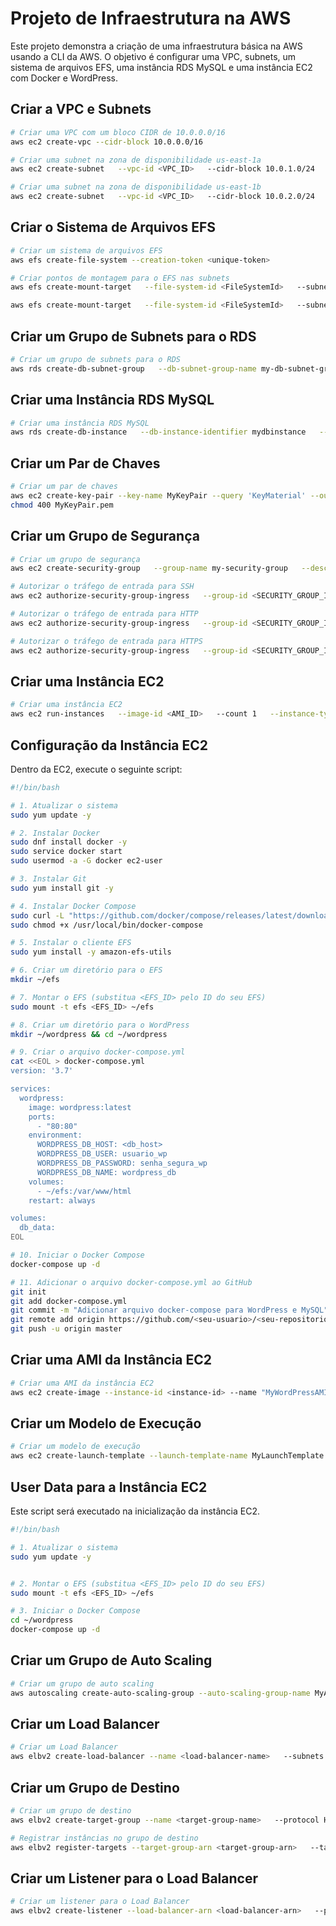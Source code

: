 
# Projeto de Infraestrutura na AWS

Este projeto demonstra a criação de uma infraestrutura básica na AWS usando a CLI da AWS. O objetivo é configurar uma VPC, subnets, um sistema de arquivos EFS, uma instância RDS MySQL e uma instância EC2 com Docker e WordPress.

## Criar a VPC e Subnets

```bash
# Criar uma VPC com um bloco CIDR de 10.0.0.0/16
aws ec2 create-vpc --cidr-block 10.0.0.0/16

# Criar uma subnet na zona de disponibilidade us-east-1a
aws ec2 create-subnet   --vpc-id <VPC_ID>   --cidr-block 10.0.1.0/24   --availability-zone us-east-1a

# Criar uma subnet na zona de disponibilidade us-east-1b
aws ec2 create-subnet   --vpc-id <VPC_ID>   --cidr-block 10.0.2.0/24   --availability-zone us-east-1b
```

## Criar o Sistema de Arquivos EFS

```bash
# Criar um sistema de arquivos EFS
aws efs create-file-system --creation-token <unique-token>

# Criar pontos de montagem para o EFS nas subnets
aws efs create-mount-target   --file-system-id <FileSystemId>   --subnet-id <Subnet_ID_1>

aws efs create-mount-target   --file-system-id <FileSystemId>   --subnet-id <Subnet_ID_2>
```

## Criar um Grupo de Subnets para o RDS

```bash
# Criar um grupo de subnets para o RDS
aws rds create-db-subnet-group   --db-subnet-group-name my-db-subnet-group   --db-subnet-group-description "My DB Subnet Group"   --subnet-ids <Subnet_ID_1> <Subnet_ID_2>
```

## Criar uma Instância RDS MySQL

```bash
# Criar uma instância RDS MySQL
aws rds create-db-instance   --db-instance-identifier mydbinstance   --db-instance-class db.t3.micro   --engine mysql   --master-username admin   --master-user-password <DB_PASSWORD>   --allocated-storage 20   --vpc-security-group-ids <SECURITY_GROUP_ID>   --db-subnet-group-name my-db-subnet-group
```

## Criar um Par de Chaves

```bash
# Criar um par de chaves
aws ec2 create-key-pair --key-name MyKeyPair --query 'KeyMaterial' --output text > MyKeyPair.pem
chmod 400 MyKeyPair.pem
```

## Criar um Grupo de Segurança

```bash
# Criar um grupo de segurança
aws ec2 create-security-group   --group-name my-security-group   --description "My security group"   --vpc-id <VPC_ID>

# Autorizar o tráfego de entrada para SSH
aws ec2 authorize-security-group-ingress   --group-id <SECURITY_GROUP_ID>   --protocol tcp   --port 22   --cidr xxx.xxx.xxx.xxx/32

# Autorizar o tráfego de entrada para HTTP
aws ec2 authorize-security-group-ingress   --group-id <SECURITY_GROUP_ID>   --protocol tcp   --port 80   --cidr xxx.xxx.xxx.xxx/32

# Autorizar o tráfego de entrada para HTTPS
aws ec2 authorize-security-group-ingress   --group-id <SECURITY_GROUP_ID>   --protocol tcp   --port 443   --cidr xxx.xxx.xxx.xxx/32
```

## Criar uma Instância EC2

```bash
# Criar uma instância EC2
aws ec2 run-instances   --image-id <AMI_ID>   --count 1   --instance-type t3.micro   --key-name MyKeyPair   --security-group-ids <SECURITY_GROUP_ID>   --subnet-id <SUBNET_ID>   --associate-public-ip-address
```

## Configuração da Instância EC2

Dentro da EC2, execute o seguinte script:

```bash
#!/bin/bash

# 1. Atualizar o sistema
sudo yum update -y

# 2. Instalar Docker
sudo dnf install docker -y
sudo service docker start
sudo usermod -a -G docker ec2-user

# 3. Instalar Git
sudo yum install git -y

# 4. Instalar Docker Compose
sudo curl -L "https://github.com/docker/compose/releases/latest/download/docker-compose-$(uname -s)-$(uname -m)" -o /usr/local/bin/docker-compose
sudo chmod +x /usr/local/bin/docker-compose

# 5. Instalar o cliente EFS
sudo yum install -y amazon-efs-utils

# 6. Criar um diretório para o EFS
mkdir ~/efs

# 7. Montar o EFS (substitua <EFS_ID> pelo ID do seu EFS)
sudo mount -t efs <EFS_ID> ~/efs

# 8. Criar um diretório para o WordPress
mkdir ~/wordpress && cd ~/wordpress

# 9. Criar o arquivo docker-compose.yml
cat <<EOL > docker-compose.yml
version: '3.7'

services:
  wordpress:
    image: wordpress:latest
    ports:
      - "80:80"
    environment:
      WORDPRESS_DB_HOST: <db_host>
      WORDPRESS_DB_USER: usuario_wp
      WORDPRESS_DB_PASSWORD: senha_segura_wp
      WORDPRESS_DB_NAME: wordpress_db
    volumes:
      - ~/efs:/var/www/html
    restart: always

volumes:
  db_data:
EOL

# 10. Iniciar o Docker Compose
docker-compose up -d

# 11. Adicionar o arquivo docker-compose.yml ao GitHub
git init
git add docker-compose.yml
git commit -m "Adicionar arquivo docker-compose para WordPress e MySQL"
git remote add origin https://github.com/<seu-usuario>/<seu-repositorio>.git
git push -u origin master
```

## Criar uma AMI da Instância EC2

```bash
# Criar uma AMI da instância EC2
aws ec2 create-image --instance-id <instance-id> --name "MyWordPressAMI" --no-reboot
```

## Criar um Modelo de Execução

```bash
# Criar um modelo de execução
aws ec2 create-launch-template --launch-template-name MyLaunchTemplate   --version-description "Version1"   --launch-template-data '{"ImageId":"<ami-id>", "InstanceType":"t3.micro", "KeyName":"<key-name>", "SecurityGroupIds":["<security-group-id>"], "UserData":"<base64_encoded_user_data>"}'
```

## User Data para a Instância EC2

Este script será executado na inicialização da instância EC2.

```bash
#!/bin/bash

# 1. Atualizar o sistema
sudo yum update -y


# 2. Montar o EFS (substitua <EFS_ID> pelo ID do seu EFS)
sudo mount -t efs <EFS_ID> ~/efs

# 3. Iniciar o Docker Compose
cd ~/wordpress
docker-compose up -d

```

## Criar um Grupo de Auto Scaling

```bash
# Criar um grupo de auto scaling
aws autoscaling create-auto-scaling-group --auto-scaling-group-name MyAutoScalingGroup   --launch-template "LaunchTemplateName=MyLaunchTemplate,Version=1"   --min-size 3   --max-size 6   --desired-capacity 2   --vpc-zone-identifier "<subnet-1-id>,<subnet-2-id>"
```

## Criar um Load Balancer

```bash
# Criar um Load Balancer
aws elbv2 create-load-balancer --name <load-balancer-name>   --subnets <subnet-1-id> <subnet-2-id>   --security-groups <security-group-id>
```

## Criar um Grupo de Destino

```bash
# Criar um grupo de destino
aws elbv2 create-target-group --name <target-group-name>   --protocol HTTP   --port 80   --vpc-id <vpc-id>

# Registrar instâncias no grupo de destino
aws elbv2 register-targets --target-group-arn <target-group-arn>   --targets Id=<instance-id-1> Id=<instance-id-2>
```

## Criar um Listener para o Load Balancer

```bash
# Criar um listener para o Load Balancer
aws elbv2 create-listener --load-balancer-arn <load-balancer-arn>   --protocol HTTP --port 80   --default-actions Type=forward,TargetGroupArn=<target-group-arn>
```


